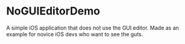 NoGUIEditorDemo
===============

A simple iOS application that does not use the GUI editor. Made as an example for novice iOS devs who want to see the guts.
